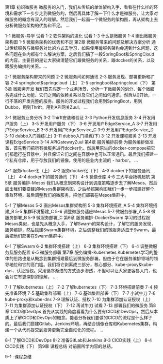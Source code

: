 第1章 初识微服务
微服务的入门，我们从传统的单体架构入手，看看在什么样的环境和需求下一步步走到微服务的，然后再具体了解一下什么才是微服务，让大家对微服务的概念有深入的理解。然后我们一起画一个微服务的架构图，再从架构上去分析微服务架构的优势和不足。 ...

 1-1 微服务-导学 试看
 1-2 软件架构的进化 试看
 1-3 什么是微服务
 1-4 画出微服务架构图
 1-5 微服务架构的优势和不足
第2章 微服务带来的问题及解决方案分析
通过传统服务与微服务对比的方式去学习，如果使用微服务架构会遇到什么问题，这些问题在业内都有什么解决方案。之后我们插了一段SpringBoot和SpringCloud的内容，主要目的是让大家搞清楚它们跟微服务的关系，跟docker的关系，以及跟服务编排的关系。...

 2-1 微服务架构带来的问题
 2-2 微服务间如何通讯
 2-3 服务发现、部署更新和扩容
 2-4 springboot&springcloud（上）
 2-5 springboot&springcloud（下）
第3章 微服务开发
我们首先假定一个业务场景，分析一下微服务的划分、每个微服务完成什么功能、它们之间的依赖关系以及它们之间如何通讯。然后从0开始，一行不落的开发完整的服务。服务的开发过程我们会用到SpringBoot，用到Dubbo，用到Thrift，用到API网关Zuul。 ...

 3-1 微服务业务分析
 3-2 Thirft安装和验证
 3-3 Python开发信息服务
 3-4 开发用户服务（上）
 3-5 开发用户服务（下）
 3-6 开发用户EdgeService_A
 3-7 开发用户EdgeService_B
 3-8 开发用户EdgeService_C
 3-9 开发用户EdgeService_D
 3-10 dubbo入门操练(上)
 3-11 dubbo入门操练(下)
 3-12 开发课程服务
 3-13 开发课程EdgeService
 3-14 APIGatewayZuul
第4章 服务编排前奏
为服务编排做准备，首先我们把所有微服务进行docker化，然后用原生的docker-compose把它们都运行在容器中，并且保证它们之间在容器中也可以正常通讯。最后我们搭建一个私有仓库，用于存放我们的镜像，使用的是业内主流的 - harbor。 ...

 4-1 服务docker化（上）
 4-2 服务docker化（下）
 4-3 docker下的服务通讯（上）
 4-4 docker下的服务通讯（下）
 4-5 镜像仓库
 4-6 三大平台扬帆起航
第5章 服务编排-Mesos
我们从概念到架构设计到调度策略逐步去了解Mesos，然后画出我们要搭建的Mesos集群架构图，之后参照架构图我们一步一步搭建好整个集群环境，最后调整我们的微服务，把他们部署在Mesos集群中。

 5-1 了解Mesos
 5-2 画出Mesos集群架构图
 5-3 集群环境搭建_A
 5-4 集群环境搭建_B
 5-5 集群环境搭建_C
 5-6 调整微服务适应Mesos
 5-7 微服务部署_A
 5-8 微服务部署_B
 5-9 微服务部署_C
第6章 服务编排-DockerSwarm
学习的过程跟Mesos类似，也是先从概念入手，了解Swarm的架构设计，了解它的服务发现，服务编排，然后搭建Swarm集群环境，之后调整我们的微服务适应于Swarm，最后把他们部署在Swarm集群中。

 6-1 了解Swarm
 6-2 集群环境搭建（上）
 6-3 集群环境搭建（下）
 6-4 调整微服务及服务配置
 6-5 微服务部署
第7章 服务编排-Kubernetes
Kubernetes学习的整体的思路也是从概念到集群搭建最后到微服务部署。但由于它在服务编排领域的领导地位和它的高门槛。我们将它剥离成三部分，核心部分、kube-proxy&kube-dns、认证授权。采用循序渐进的方式逐步渗透，不但可以让大家更容易入门，也会对它有更深刻的理解。 ...

 7-1 了解kubernetes（上）
 7-2 了解kubernetes（下）
 7-3 环境搭建前奏
 7-4 预先准备环境
 7-5 基础集群部署（上）
 7-6 基础集群部署（下）
 7-7 小试牛刀
 7-8 kube-proxy和kube-dns
 7-9 理解认证、授权
 7-10 为集群添加认证授权（上）
 7-11 为集群添加认证授权（下）
 7-12 再试牛刀 试看
 7-13 部署我们的微服务
第8章 CICD和DevOps
首先从实践的角度看看为什么要有CICD和DevOps，然后从本质上了解CICD和DevOps的概念。接着分析我们要做的CICD的流程是什么样子的。最后我们搭建Gitlab，Jenkins环境，再结合镜像仓库和Kubernetes集群，构建一个从代码提交到服务更新完全自动化的流程。 ...

 8-1 了解CICD和DevOps
 8-2 准备GitLab和Jenkins
 8-3 CICD实践（上）
 8-4 CICD实践（下）
第9章 课程总结
对前面所学内容的总结。

 9-1 -课程总结
